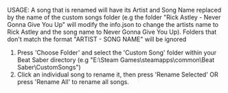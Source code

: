 USAGE:
	A song that is renamed will have its Artist and Song Name replaced by the name of the custom songs folder (e.g the folder "Rick Astley - Never Gonna Give You Up" will modify the info.json to change the artists name to Rick Astley and the song name to Never Gonna Give You Up). Folders that don't match the format "ARTIST - SONG NAME" will be ignored


1. Press 'Choose Folder' and select the 'Custom Song' folder within your Beat Saber directory (e.g "E:\Steam Games\steamapps\common\Beat Saber\CustomSongs")
2. Click an individual song to rename it, then press 'Rename Selected' OR press 'Rename All' to rename all songs.
